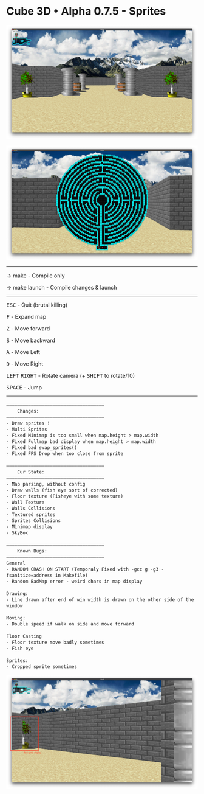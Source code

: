 # Cube 3D • Alpha 0.7.5 - Sprites

![Cube3D Screenshot](/images/sprites.png)

![Cube3D Minimap expanded](/images/minimap.png)

<hr>

-> make - Compile only

-> make launch - Compile changes & launch

<hr>

<kbd>ESC</kbd> - Quit (brutal killing)

<kbd>F</kbd> - Expand map

<kbd>Z</kbd> - Move forward

<kbd>S</kbd> - Move backward

<kbd>A</kbd> - Move Left

<kbd>D</kbd> - Move Right

<kbd>LEFT</kbd> <kbd>RIGHT</kbd> - Rotate camera (+ <kbd>SHIFT</kbd> to rotate/10)

<kbd>SPACE</kbd> - Jump

<hr>

	————————————————————————————————————
		Changes:
	————————————————————————————————————
	- Draw sprites !
	- Multi Sprites
	- Fixed Minimap is too small when map.height > map.width
	- Fixed Fullmap bad display when map.height > map.width
	- Fixed bad swap_sprites()
	- Fixed FPS Drop when too close from sprite

    ————————————————————————————————————
		Cur State:
	————————————————————————————————————
	- Map parsing, without config
	- Draw walls (fish eye sort of corrected)
	- Floor texture (Fisheye with some texture)
	- Wall Texture
	- Walls Collisions
	- Textured sprites
	- Sprites Collisions
	- Minimap display
	- SkyBox
	
	————————————————————————————————————
    	Known Bugs:
	————————————————————————————————————
	General
	- RANDOM CRASH ON START (Temporaly Fixed with -gcc g -g3 -fsanitize=address in Makefile)
	- Random BadMap error - weird chars in map display

	Drawing: 
	- Line drawn after end of win width is drawn on the other side of the window
	
	Moving:
	- Double speed if walk on side and move forward

	Floor Casting
	- Floor texture move badly sometimes
	- Fish eye

	Sprites:
	- Cropped sprite sometimes


![Cube3D Minimap expanded](/images/Bugs/sprites.png)